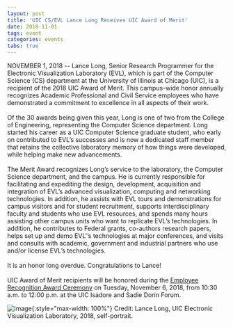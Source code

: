 ```yaml
---
layout: post
title: 'UIC CS/EVL Lance Long Receives UIC Award of Merit'
date: 2018-11-01
tags: event
categories: events
tabs: true
---
```


NOVEMBER 1, 2018 -- Lance Long, Senior Research Programmer for the Electronic Visualization Laboratory (EVL), which is part of the Computer Science (CS) department at the University of Illinois at Chicago (UIC), is a recipient of the 2018 UIC Award of Merit. This campus-wide honor annually recognizes Academic Professional and Civil Service employees who have demonstrated a commitment to excellence in all aspects of their work.<br><br>
Of the 30 awards being given this year, Long is one of two from the College of Engineering, representing the Computer Science department. Long started his career as a UIC Computer Science graduate student, who early on contributed to EVL&rsquo;s successes and is now a dedicated staff member that retains the collective laboratory memory of how things were developed, while helping make new advancements.<br><br>
The Merit Award recognizes Long&rsquo;s service to the laboratory, the Computer Science department, and the campus. He is currently responsible for facilitating and expediting the design, development, acquisition and integration of EVL&rsquo;s advanced visualization, computing and networking technologies. In addition, he assists with EVL tours and demonstrations for campus visitors and for student recruitment, supports interdisciplinary faculty and students who use EVL resources, and spends many hours assisting other campus units who want to replicate EVL&rsquo;s technologies. In addition, he contributes to Federal grants, co-authors research papers, helps set up and demo EVL'&rsquo;s technologies at major conferences, and visits and consults with academic, government and industrial partners who use and/or license EVL&rsquo;s technologies.<br><br>
It is an honor long overdue. Congratulations to Lance!<br><br>
UIC Award of Merit recipients will be honored during the <a href="https://emails.uofi.uic.edu/newsletter/190970.html">Employee Recognition Award Ceremony</a> on Tuesday, November 6, 2018, from 10:30 a.m. to 12:00 p.m. at the UIC Isadore and Sadie Dorin Forum.

![image](https://www.evl.uic.edu/output/originals/llongselfportrait_sm.jpg-srcw.jpg){:style="max-width: 100%"}
Credit: Lance Long, UIC Electronic Visualization Laboratory, 2018, self-portrait.

